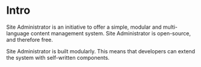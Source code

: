 # Intro

Site Administrator is an initiative to offer a simple, modular and multi-language content management system. Site Administrator is open-source, and therefore free.

Site Administrator is built modularly. This means that developers can extend the system with self-written components.
